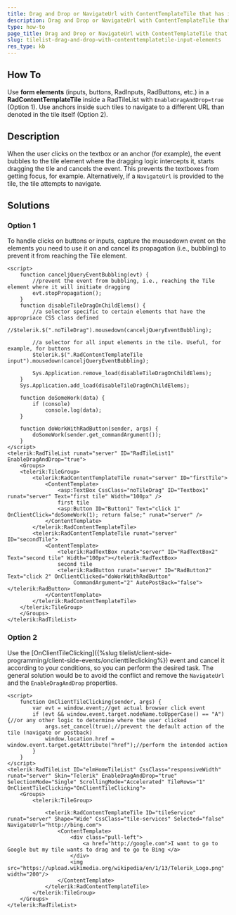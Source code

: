 ```yaml
---
title: Drag and Drop or NavigateUrl with ContentTemplateTile that has input or anchor elements
description: Drag and Drop or NavigateUrl with ContentTemplateTile that has input or anchor elements. Check it now!
type: how-to
page_title: Drag and Drop or NavigateUrl with ContentTemplateTile that has input or anchor elements
slug: tilelist-drag-and-drop-with-contenttemplatetile-input-elements
res_type: kb
---
```


## How To

 Use **form elements** (inputs, buttons, RadInputs, RadButtons, etc.) in a **RadContentTemplateTile** inside a RadTileList with `EnableDragAndDrop=true` (Option 1). 
Use anchors inside such tiles to navigate to a different URL than denoted in the tile itself (Option 2).
  
## Description
 When the user clicks on the textbox or an anchor (for example), the event bubbles to the tile element where the dragging logic intercepts it, starts dragging the tile and cancels the event. This prevents the textboxes from getting focus, for example. 
Alternatively, if a `NavigateUrl` is provided to the tile, the tile attempts to navigate.
  
## Solutions

### Option 1

To handle clicks on buttons or inputs, capture the mousedown event on the elements you need to use it on and cancel its propagation (i.e., bubbling) to prevent it from reaching the Tile element.  

````ASP.NET
<script>
    function canceljQueryEventBubbling(evt) {
        //prevent the event from bubbling, i.e., reaching the Tile element where it will initiate dragging
        evt.stopPropagation();
    }
    function disableTileDragOnChildElems() {
        //a selector specific to certain elements that have the appropriace CSS class defined
        //$telerik.$(".noTileDrag").mousedown(canceljQueryEventBubbling);
    
        //a selector for all input elements in the tile. Useful, for example, for buttons
        $telerik.$(".RadContentTemplateTile input").mousedown(canceljQueryEventBubbling);
    
        Sys.Application.remove_load(disableTileDragOnChildElems);
    }
    Sys.Application.add_load(disableTileDragOnChildElems);
    
    function doSomeWork(data) {
        if (console)
            console.log(data);
    }
    
    function doWorkWithRadButton(sender, args) {
        doSomeWork(sender.get_commandArgument());
    }
</script>
<telerik:RadTileList runat="server" ID="RadTileList1" EnableDragAndDrop="true">
    <Groups>
    <telerik:TileGroup>
        <telerik:RadContentTemplateTile runat="server" ID="firstTile">
            <ContentTemplate>
                <asp:TextBox CssClass="noTileDrag" ID="Textbox1" runat="server" Text="first tile" Width="100px" />
                first tile
                <asp:Button ID="Button1" Text="click 1" OnClientClick="doSomeWork(1); return false;" runat="server" />
            </ContentTemplate>
        </telerik:RadContentTemplateTile>
        <telerik:RadContentTemplateTile runat="server" ID="secondTile">
            <ContentTemplate>
                <telerik:RadTextBox runat="server" ID="RadTextBox2" Text="second tile" Width="100px"></telerik:RadTextBox>
                second tile
                <telerik:RadButton runat="server" ID="RadButton2" Text="click 2" OnClientClicked="doWorkWithRadButton"
                     CommandArgument="2" AutoPostBack="false"></telerik:RadButton>
            </ContentTemplate>
        </telerik:RadContentTemplateTile>
    </telerik:TileGroup>
    </Groups>
</telerik:RadTileList>
````
  
### Option 2

Use the [OnClientTileClicking]({%slug tilelist/client-side-programming/client-side-events/onclienttileclicking%}) event and cancel it according to your conditions, so you can perform the desired task. The general solution would be to avoid the conflict and remove the `NavigateUrl` and the `EnableDragAndDrop` properties.  

````ASP.NET
<script>
    function OnClientTileClicking(sender, args) {
        var evt = window.event;//get actual browser click event
        if (evt && window.event.target.nodeName.toUpperCase() == "A") {//or any other logic to determine where the user clicked
            args.set_cancel(true);//prevent the default action of the tile (navigate or postback)
            window.location.href = window.event.target.getAttribute("href");//perform the intended action
        }
    }
</script>
<telerik:RadTileList ID="elmHomeTileList" CssClass="responsiveWidth" runat="server" Skin="Telerik" EnableDragAndDrop="true" SelectionMode="Single" ScrollingMode="Accelerated" TileRows="1" OnClientTileClicking="OnClientTileClicking">
    <Groups>
        <telerik:TileGroup>
 
            <telerik:RadContentTemplateTile ID="tileService" runat="server" Shape="Wide" CssClass="tile-services" Selected="false" NavigateUrl="http://bing.com">
                <ContentTemplate>
                    <div class="pull-left">
                        <a href="http://google.com">I want to go to Google but my tile wants to drag and to go to Bing </a>
                    </div>
                    <img src="https://upload.wikimedia.org/wikipedia/en/1/13/Telerik_Logo.png" width="200"/>
                </ContentTemplate>
            </telerik:RadContentTemplateTile>
        </telerik:TileGroup>
    </Groups>
</telerik:RadTileList>
````



